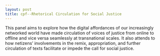 ```yaml
---
layout: post
title: cpf--Rhetorical Circulation for Social Justice
---
```

This panel aims to explore how the digital affordances of our increasingly networked world have made circulation of voices of justice from online to offline and vice versa seamlessly at transnational scales. It also attends to how netizens’ involvements in the remix, appropriation, and further circulation of texts facilitate or impede the call for social justice.

